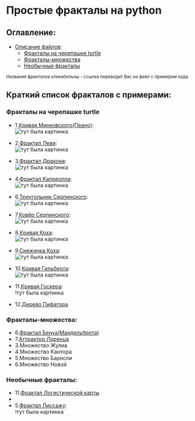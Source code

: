 # Простые фракталы на python

## Оглавление:
 - [Описание файлов](#Краткий-список-фракталов-с-примерами):
   - [Фракталы на черепашке turtle](#Фракталы-на-черепашке-turtle)
   - [Фракталы-множества](#Фракталы-множества)
   - [Необычные фракталы](#Необычные-фракталы)

<small>Названия фракталов кликабельны - ссылка переводит Вас на файл с примером кода.</small>

## Краткий список фракталов с примерами:
### Фракталы на черепашке turtle
 - 1.[Кривая Минковского(Пеано)](https://github.com/MitrichevGeorge/kvart/blob/main/mink.py):<br>
   ![тут была картинка](https://github.com/MitrichevGeorge/kvart/blob/main/img/mink.png)
   
 - 2.[Фрактал Леви](https://github.com/MitrichevGeorge/kvart/blob/main/levi.py):<br>
   ![тут была картинка](https://github.com/MitrichevGeorge/kvart/blob/main/img/levi.png)
   
 - 3.[Фрактал Дракона](https://github.com/MitrichevGeorge/kvart/blob/main/dragon.py):<br>
   ![тут была картинка](https://github.com/MitrichevGeorge/kvart/blob/main/img/dragon.png)
   
 - 4.[Фрактал Капреолла](https://github.com/MitrichevGeorge/kvart/blob/main/capreol.py):<br>
   ![тут была картинка](https://github.com/MitrichevGeorge/kvart/blob/main/img/capreol.png)

   
 - 6.[Треугольник Серпинского](https://github.com/MitrichevGeorge/kvart/blob/main/serp.py):<br>
   ![тут была картинка](https://github.com/MitrichevGeorge/kvart/blob/main/img/serp.png)
   
 - 7.[Ковёр Серпинского](https://github.com/MitrichevGeorge/kvart/blob/main/sqr.py):<br>
   ![тут была картинка](https://github.com/MitrichevGeorge/kvart/blob/main/img/serp_carpt.png)
   
 - 8.[Кривая Коха](https://github.com/MitrichevGeorge/kvart/blob/main/snkoh.py):<br>
   ![тут была картинка](https://github.com/MitrichevGeorge/kvart/blob/main/img/snkoh.png)
   
 - 9.[Снежинка Коха](https://github.com/MitrichevGeorge/kvart/blob/main/koh.py):<br>
   ![тут была картинка](https://github.com/MitrichevGeorge/kvart/blob/main/img/koh_snwf.png)

 - 10.[Кривая Гильберта](https://github.com/MitrichevGeorge/kvart/blob/main/hilbert.py):<br>
   ![тут была картинка](https://github.com/MitrichevGeorge/kvart/blob/main/img/hilbert.png)
   
 - 11.[Кривая Госкера](https://github.com/MitrichevGeorge/kvart/blob/main/hosker.py):<br>
   !тут была картинка

 - 12.[Дерево Пифагора](https://github.com/MitrichevGeorge/kvart/blob/main/piftre.py)

 ### Фракталы-множества:
 - 6.[Фрактал Бенуа(Мандельброта)](https://github.com/MitrichevGeorge/kvart/blob/main/mand.py)
 - 7.[Аттрактор Лоренца](https://github.com/MitrichevGeorge/kvart/blob/main/lorenz.py)
 - 3.Множество Жулиа
 - 4.Множество Кантора
 - 5.Множество Барнсли
 - 6.Множество Новой

 ### Необычные фракталы:
 - 11.[Фрактал Логистической карты](https://github.com/MitrichevGeorge/kvart/blob/main/lmap.py)
 - 
 - 5.[Фрактал Лиссажу](https://github.com/MitrichevGeorge/kvart/blob/main/lissaj.py):<br>
   !тут была картинка
